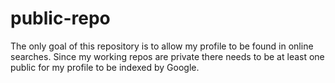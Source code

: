 # public-repo

The only goal of this repository is to allow my profile to be found in online searches. 
Since my working repos are private there needs to be at least one public for my profile to be indexed by Google. 
